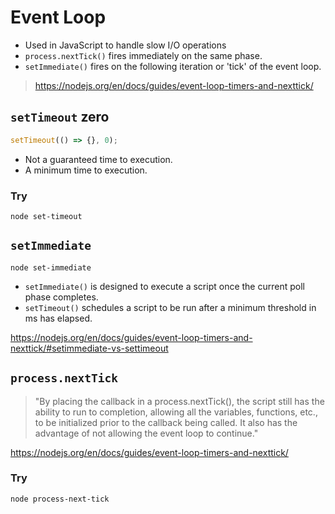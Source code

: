 # Event Loop

+ Used in JavaScript to handle slow I/O operations
+ `process.nextTick()` fires immediately on the same phase.
+ `setImmediate()` fires on the following iteration or 'tick' of the event loop.

> https://nodejs.org/en/docs/guides/event-loop-timers-and-nexttick/

## `setTimeout` zero

```js
setTimeout(() => {}, 0);
```

+ Not a guaranteed time to execution.
+ A minimum time to execution.

### Try

`node set-timeout`

## `setImmediate`

`node set-immediate`

+ `setImmediate()` is designed to execute a script once the current poll phase completes.
+ `setTimeout()` schedules a script to be run after a minimum threshold in ms has elapsed.

https://nodejs.org/en/docs/guides/event-loop-timers-and-nexttick/#setimmediate-vs-settimeout

## `process.nextTick`

> "By placing the callback in a process.nextTick(), the script still has the ability to run to completion, allowing all the variables, functions, etc., to be initialized prior to the callback being called. It also has the advantage of not allowing the event loop to continue."

https://nodejs.org/en/docs/guides/event-loop-timers-and-nexttick/

### Try

`node process-next-tick`

